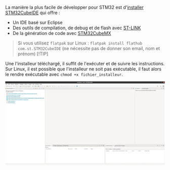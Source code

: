 [order]:       # (1)
[title]:       # (Installation)
[description]: # (Comment installer les outils de développement pour STM32)

La manière la plus facile de développer pour STM32 est d'[installer STM32CubeIDE](https://www.st.com/en/development-tools/stm32cubeide.html#get-software) qui offre :

- Un IDE basé sur Eclipse
- Des outils de compilation, de debug et de flash avec [ST-LINK](https://www.st.com/en/development-tools/st-link-v2.html)
- De la génération de code avec [STM32CubeMX](https://www.st.com/en/development-tools/stm32cubemx.html#get-software)

> Si vous utilisez `flatpak` sur Linux : `flatpak install flathub com.st.STM32CubeIDE`
> (ne nécessite pas de donner son email, nom et prénom)
> [!TIP]

Une l'installeur téléchargé, il suffit de l'exécuter et de suivre les instructions.
Sur Linux, il est possible que l'installeur ne soit pas exécutable, il faut alors le rendre exécutable avec `chmod +x fichier_installeur`. 

![STM32CubeIDE](/static/images/STM32/cubeide.webp)
